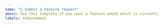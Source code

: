 ```yaml
---
name: "🚀 Submit a Feature request"
about: Use this template if you want a feature added which is currently not present
labels: enhancement
---
```


<!-- Describe your desired feature and why it is important. If possible state what you can and are willing to do to help with it -->

